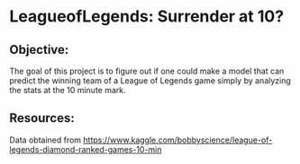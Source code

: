 # LeagueofLegends: Surrender at 10?

## Objective:
  The goal of this project is to figure out if one could make a model that can predict the winning team of a League of Legends game simply by analyzing the stats at the 10 minute mark.
  
## Resources:
  Data obtained from https://www.kaggle.com/bobbyscience/league-of-legends-diamond-ranked-games-10-min
